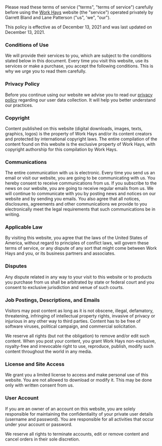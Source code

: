Please read these terms of service ("terms", "terms of service") carefully before using the [Work Hays](/) website (the "service") operated privately by Garrett Bland and Lane Patterson ("us", 'we", "our").

This policy is effective as of December 13, 2021 and was last updated on December 13, 2021.

### Conditions of Use

We will provide their services to you, which are subject to the conditions stated below in this document. Every time you visit this website, use its services or make a purchase, you accept the following conditions. This is why we urge you to read them carefully.

### Privacy Policy

Before you continue using our website we advise you to read our [privacy policy](/privacy) regarding our user data collection. It will help you better understand our practices.

### Copyright

Content published on this website (digital downloads, images, texts, graphics, logos) is the property of Work Hays and/or its content creators and protected by international copyright laws. The entire compilation of the content found on this website is the exclusive property of Work Hays, with copyright authorship for this compilation by Work Hays.

### Communications

The entire communication with us is electronic. Every time you send us an email or visit our website, you are going to be communicating with us. You hereby consent to receive communications from us. If you subscribe to the news on our website, you are going to receive regular emails from us. We will continue to communicate with you by posting news and notices on our website and by sending you emails. You also agree that all notices, disclosures, agreements and other communications we provide to you electronically meet the legal requirements that such communications be in writing.

### Applicable Law

By visiting this website, you agree that the laws of the United States of America, without regard to principles of conflict laws, will govern these terms of service, or any dispute of any sort that might come between Work Hays and you, or its business partners and associates.

### Disputes

Any dispute related in any way to your visit to this website or to products you purchase from us shall be arbitrated by state or federal court and you consent to exclusive jurisdiction and venue of such courts.

### Job Postings, Descriptions, and Emails

Visitors may post content as long as it is not obscene, illegal, defamatory, threatening, infringing of intellectual property rights, invasive of privacy or injurious in any other way to third parties. Content has to be free of software viruses, political campaign, and commercial solicitation.

We reserve all rights (but not the obligation) to remove and/or edit such content. When you post your content, you grant Work Hays non-exclusive, royalty-free and irrevocable right to use, reproduce, publish, modify such content throughout the world in any media.

### License and Site Access

We grant you a limited license to access and make personal use of this website. You are not allowed to download or modify it. This may be done only with written consent from us.

### User Account

If you are an owner of an account on this website, you are solely responsible for maintaining the confidentiality of your private user details (username and password). You are responsible for all activities that occur under your account or password.

We reserve all rights to terminate accounts, edit or remove content and cancel orders in their sole discretion.
